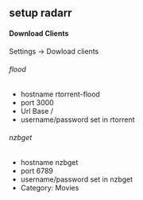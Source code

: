 ## setup radarr

#### Download Clients

Settings -> Dowload clients

###### flood
- hostname rtorrent-flood
- port 3000
- Url Base /
- username/password set in rtorrent
  
###### nzbget
- hostname nzbget
- port 6789
- username/password set in nzbget
- Category: Movies